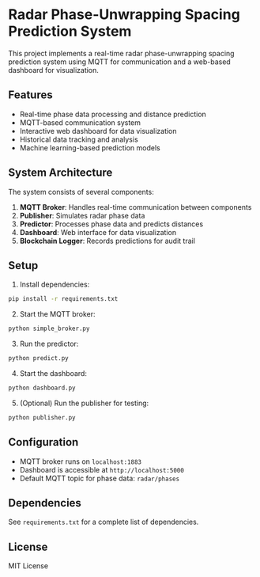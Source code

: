 # Radar Phase-Unwrapping Spacing Prediction System

This project implements a real-time radar phase-unwrapping spacing prediction system using MQTT for communication and a web-based dashboard for visualization.

## Features

- Real-time phase data processing and distance prediction
- MQTT-based communication system
- Interactive web dashboard for data visualization
- Historical data tracking and analysis
- Machine learning-based prediction models

## System Architecture

The system consists of several components:

1. **MQTT Broker**: Handles real-time communication between components
2. **Publisher**: Simulates radar phase data
3. **Predictor**: Processes phase data and predicts distances
4. **Dashboard**: Web interface for data visualization
5. **Blockchain Logger**: Records predictions for audit trail

## Setup

1. Install dependencies:
```bash
pip install -r requirements.txt
```

2. Start the MQTT broker:
```bash
python simple_broker.py
```

3. Run the predictor:
```bash
python predict.py
```

4. Start the dashboard:
```bash
python dashboard.py
```

5. (Optional) Run the publisher for testing:
```bash
python publisher.py
```

## Configuration

- MQTT broker runs on `localhost:1883`
- Dashboard is accessible at `http://localhost:5000`
- Default MQTT topic for phase data: `radar/phases`

## Dependencies

See `requirements.txt` for a complete list of dependencies.

## License

MIT License 